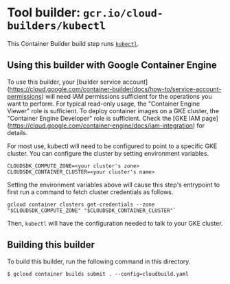 # Tool builder: `gcr.io/cloud-builders/kubectl`

This Container Builder build step runs
[`kubectl`](https://kubernetes.io/docs/user-guide/kubectl-overview/).

## Using this builder with Google Container Engine

To use this builder, your [builder service account]
(https://cloud.google.com/container-builder/docs/how-to/service-account-permissions)
will need IAM permissions sufficient for the operations you want to perform. For
typical read-only usage, the "Container Engine Viewer" role is sufficient. To
deploy container images on a GKE cluster, the "Container Engine Developer" role
is sufficient. Check the [GKE IAM page]
(https://cloud.google.com/container-engine/docs/iam-integration) for details.

For most use, kubectl will need to be configured to point to a specific GKE
cluster. You can configure the cluster by setting environment variables.

    CLOUDSDK_COMPUTE_ZONE=<your cluster's zone>
    CLOUDSDK_CONTAINER_CLUSTER=<your cluster's name>

Setting the environment variables above will cause this step's entrypoint to
first run a command to fetch cluster credentials as follows.

    gcloud container clusters get-credentials --zone "$CLOUDSDK_COMPUTE_ZONE" "$CLOUDSDK_CONTAINER_CLUSTER"`

Then, `kubectl` will have the configuration needed to talk to your GKE cluster.

## Building this builder

To build this builder, run the following command in this directory.

    $ gcloud container builds submit . --config=cloudbuild.yaml
